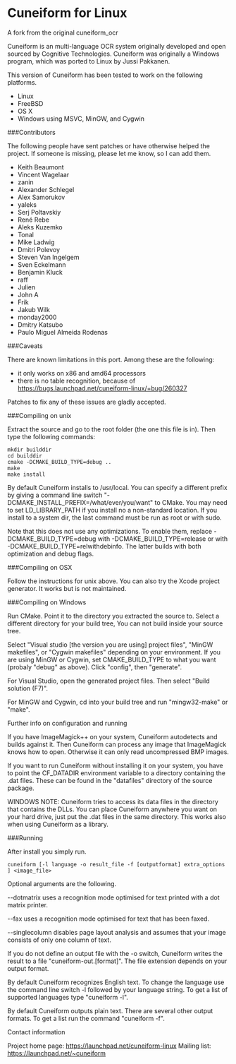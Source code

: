 # Cuneiform for Linux
A fork from the original cuneiform_ocr 


Cuneiform is an multi-language OCR system originally developed
and open sourced by Cognitive Technologies. Cuneiform was
originally a Windows program, which was ported to Linux
by Jussi Pakkanen. 

This version of Cuneiform has been tested to work on the following
platforms.

* Linux
* FreeBSD
* OS X
* Windows using MSVC, MinGW, and Cygwin

###Contributors

The following people have sent patches or have otherwise helped the
project. If someone is missing, please let me know, so I can add them.

* Keith Beaumont
* Vincent Wagelaar
* zanin
* Alexander Schlegel
* Alex Samorukov
* yaleks
* Serj Poltavskiy
* René Rebe
* Aleks Kuzemko
* Tonal
* Mike Ladwig
* Dmitri Polevoy
* Steven Van Ingelgem
* Sven Eckelmann
* Benjamin Kluck
* raff
* Julien
* John A
* Frik
* Jakub Wilk
* monday2000
* Dmitry Katsubo
* Paulo Miguel Almeida Rodenas

###Caveats

There are known limitations in this port. Among these are the following:

- it only works on x86 and amd64 processors
- there is no table recognition, because of
  https://bugs.launchpad.net/cuneiform-linux/+bug/260327

Patches to fix any of these issues are gladly accepted.


###Compiling on unix

Extract the source and go to the root folder (the one this file is in).
Then type the following commands:
```Shell
mkdir builddir
cd builddir
cmake -DCMAKE_BUILD_TYPE=debug ..
make
make install
```
By default Cuneiform installs to /usr/local. You can specify a different prefix
by giving a command line switch "-DCMAKE_INSTALL_PREFIX=/what/ever/you/want"
to CMake. You may need to set LD_LIBRARY_PATH if you install no a non-standard
location. If you install to a system dir, the last command must be run as root
or with sudo.

Note that this does not use any optimizations. To enable them, replace
-DCMAKE_BUILD_TYPE=debug with -DCMAKE_BUILD_TYPE=release or with
-DCMAKE_BUILD_TYPE=relwithdebinfo. The latter builds with both optimization
and debug flags.


###Compiling on OSX

Follow the instructions for unix above. You can also try the Xcode project
generator. It works but is not maintained.


###Compiling on Windows

Run CMake. Point it to the directory you extracted the source to. 
Select a different directory for your build tree, You can not build inside
your source tree.

Select "Visual studio [the version you are using] project files", 
"MinGW makefiles", or "Cygwin makefiles" depending on your environment.
If you are using MinGW or Cygwin, set CMAKE_BUILD_TYPE to what you want
(probaly "debug" as above). Click "config", then "generate".

For Visual Studio, open the generated project files.
Then select "Build solution (F7)".

For MinGW and Cygwin, cd into your build tree and run "mingw32-make" or "make". 


Further info on configuration and running

If you have ImageMagick++ on your system, Cuneiform autodetects and builds
against it. Then Cuneiform can process any image that ImageMagick knows how
to open. Otherwise it can only read uncompressed BMP images.

If you want to run Cuneiform without installing it on your system, you
have to point the CF_DATADIR environment variable to a directory
containing the .dat files. These can be found in the "datafiles"
directory of the source package.

WINDOWS NOTE: Cuneiform tries to access its data files in the
directory that contains the DLLs. You can place Cuneiform
anywhere you want on your hard drive, just put the .dat files
in the same directory. This works also when using Cuneiform
as a library.


###Running

After install you simply run.

```Shell
cuneiform [-l language -o result_file -f [outputformat] extra_options ] <image_file>
```
Optional arguments are the following.

--dotmatrix uses a recognition mode optimised for text printed with a
dot matrix printer.

--fax uses a recognition mode optimised for text that has been faxed.

--singlecolumn disables page layout analysis and assumes that your
image consists of only one column of text.

If you do not define an output file with the -o switch, Cuneiform
writes the result to a file "cuneiform-out.[format]". The file extension
depends on your output format.

By default Cuneiform recognizes English text. To change the language use the
command line switch -l followed by your language string. To get a list of
supported languages type "cuneiform -l".

By default Cuneiform outputs plain text. There are several other output formats.
To get a list run the command "cuneiform -f".


Contact information

Project home page: https://launchpad.net/cuneiform-linux
Mailing list: https://launchpad.net/~cuneiform
